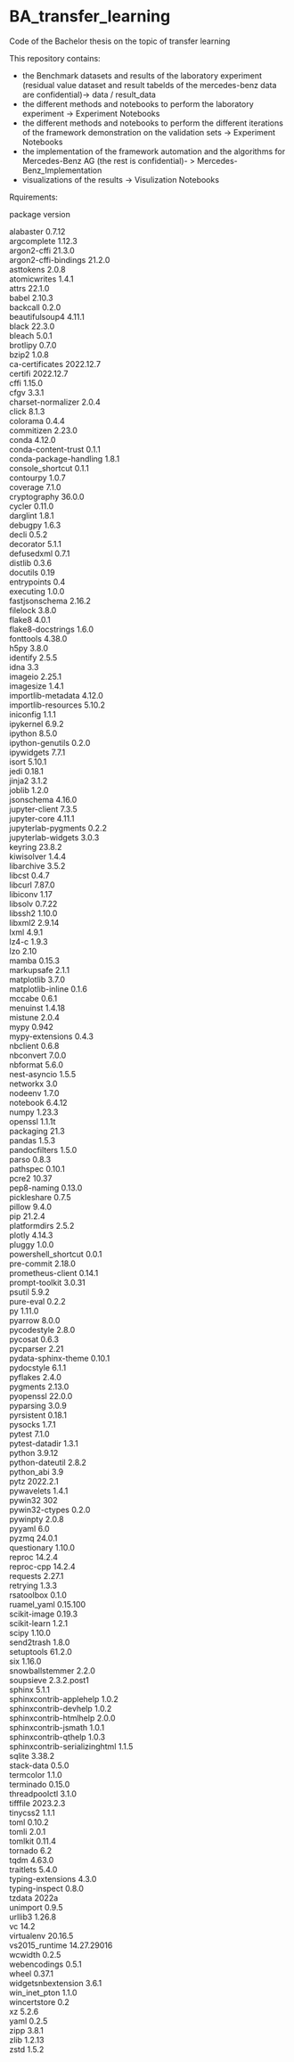 # BA_transfer_learning

Code of the Bachelor thesis on the topic of transfer learning

This repository contains:
- the Benchmark datasets and results of the laboratory experiment (residual value dataset and result tabelds of the mercedes-benz data are confidential)-> data / result_data
- the different methods and notebooks to perform the laboratory experiment -> Experiment Notebooks
- the different methods and notebooks to perform the different iterations of the framework demonstration on the validation sets -> Experiment Notebooks
- the implementation of the framework automation and the algorithms for Mercedes-Benz AG (the rest is confidential)- > Mercedes-Benz_Implementation
- visualizations of the results -> Visulization Notebooks

Rquirements:

package                   version

alabaster                 0.7.12          
argcomplete               1.12.3          
argon2-cffi               21.3.0         
argon2-cffi-bindings      21.2.0         
asttokens                 2.0.8          
atomicwrites              1.4.1          
attrs                     22.1.0         
babel                     2.10.3         
backcall                  0.2.0          
beautifulsoup4            4.11.1         
black                     22.3.0         
bleach                    5.0.1          
brotlipy                  0.7.0          
bzip2                     1.0.8          
ca-certificates           2022.12.7      
certifi                   2022.12.7      
cffi                      1.15.0         
cfgv                      3.3.1          
charset-normalizer        2.0.4          
click                     8.1.3          
colorama                  0.4.4          
commitizen                2.23.0         
conda                     4.12.0         
conda-content-trust       0.1.1          
conda-package-handling    1.8.1          
console_shortcut          0.1.1          
contourpy                 1.0.7          
coverage                  7.1.0          
cryptography              36.0.0         
cycler                    0.11.0         
darglint                  1.8.1          
debugpy                   1.6.3          
decli                     0.5.2          
decorator                 5.1.1          
defusedxml                0.7.1          
distlib                   0.3.6          
docutils                  0.19           
entrypoints               0.4            
executing                 1.0.0          
fastjsonschema            2.16.2         
filelock                  3.8.0          
flake8                    4.0.1          
flake8-docstrings         1.6.0          
fonttools                 4.38.0         
h5py                      3.8.0          
identify                  2.5.5          
idna                      3.3            
imageio                   2.25.1         
imagesize                 1.4.1          
importlib-metadata        4.12.0         
importlib-resources       5.10.2         
iniconfig                 1.1.1          
ipykernel                 6.9.2          
ipython                   8.5.0          
ipython-genutils          0.2.0          
ipywidgets                7.7.1          
isort                     5.10.1         
jedi                      0.18.1         
jinja2                    3.1.2          
joblib                    1.2.0          
jsonschema                4.16.0         
jupyter-client            7.3.5          
jupyter-core              4.11.1         
jupyterlab-pygments       0.2.2          
jupyterlab-widgets        3.0.3          
keyring                   23.8.2         
kiwisolver                1.4.4          
libarchive                3.5.2          
libcst                    0.4.7          
libcurl                   7.87.0         
libiconv                  1.17           
libsolv                   0.7.22         
libssh2                   1.10.0         
libxml2                   2.9.14         
lxml                      4.9.1          
lz4-c                     1.9.3          
lzo                       2.10           
mamba                     0.15.3         
markupsafe                2.1.1          
matplotlib                3.7.0          
matplotlib-inline         0.1.6          
mccabe                    0.6.1          
menuinst                  1.4.18         
mistune                   2.0.4          
mypy                      0.942          
mypy-extensions           0.4.3          
nbclient                  0.6.8          
nbconvert                 7.0.0          
nbformat                  5.6.0          
nest-asyncio              1.5.5          
networkx                  3.0            
nodeenv                   1.7.0          
notebook                  6.4.12         
numpy                     1.23.3         
openssl                   1.1.1t         
packaging                 21.3           
pandas                    1.5.3          
pandocfilters             1.5.0          
parso                     0.8.3          
pathspec                  0.10.1         
pcre2                     10.37          
pep8-naming               0.13.0         
pickleshare               0.7.5          
pillow                    9.4.0          
pip                       21.2.4         
platformdirs              2.5.2          
plotly                    4.14.3         
pluggy                    1.0.0          
powershell_shortcut       0.0.1          
pre-commit                2.18.0         
prometheus-client         0.14.1         
prompt-toolkit            3.0.31         
psutil                    5.9.2          
pure-eval                 0.2.2          
py                        1.11.0         
pyarrow                   8.0.0          
pycodestyle               2.8.0          
pycosat                   0.6.3          
pycparser                 2.21           
pydata-sphinx-theme       0.10.1         
pydocstyle                6.1.1          
pyflakes                  2.4.0          
pygments                  2.13.0         
pyopenssl                 22.0.0         
pyparsing                 3.0.9          
pyrsistent                0.18.1         
pysocks                   1.7.1          
pytest                    7.1.0          
pytest-datadir            1.3.1          
python                    3.9.12         
python-dateutil           2.8.2          
python_abi                3.9            
pytz                      2022.2.1       
pywavelets                1.4.1          
pywin32                   302            
pywin32-ctypes            0.2.0          
pywinpty                  2.0.8          
pyyaml                    6.0            
pyzmq                     24.0.1         
questionary               1.10.0         
reproc                    14.2.4         
reproc-cpp                14.2.4         
requests                  2.27.1         
retrying                  1.3.3          
rsatoolbox                0.1.0          
ruamel_yaml               0.15.100       
scikit-image              0.19.3         
scikit-learn              1.2.1          
scipy                     1.10.0         
send2trash                1.8.0          
setuptools                61.2.0         
six                       1.16.0         
snowballstemmer           2.2.0          
soupsieve                 2.3.2.post1    
sphinx                    5.1.1          
sphinxcontrib-applehelp   1.0.2          
sphinxcontrib-devhelp     1.0.2          
sphinxcontrib-htmlhelp    2.0.0          
sphinxcontrib-jsmath      1.0.1          
sphinxcontrib-qthelp      1.0.3          
sphinxcontrib-serializinghtml 1.1.5      
sqlite                    3.38.2         
stack-data                0.5.0          
termcolor                 1.1.0          
terminado                 0.15.0         
threadpoolctl             3.1.0          
tifffile                  2023.2.3       
tinycss2                  1.1.1          
toml                      0.10.2         
tomli                     2.0.1          
tomlkit                   0.11.4         
tornado                   6.2            
tqdm                      4.63.0         
traitlets                 5.4.0          
typing-extensions         4.3.0          
typing-inspect            0.8.0          
tzdata                    2022a          
unimport                  0.9.5          
urllib3                   1.26.8         
vc                        14.2           
virtualenv                20.16.5        
vs2015_runtime            14.27.29016    
wcwidth                   0.2.5          
webencodings              0.5.1          
wheel                     0.37.1         
widgetsnbextension        3.6.1          
win_inet_pton             1.1.0          
wincertstore              0.2            
xz                        5.2.6          
yaml                      0.2.5          
zipp                      3.8.1             
zlib                      1.2.13            
zstd                      1.5.2             


